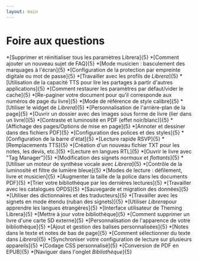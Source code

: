 ```yaml
---
layout: main
---
```


# Foire aux questions

*[Supprimer et réinitialiser tous les paramètres Librera]{5}
*[Comment ajouter un nouveau sujet de FAQ]{5}
*[Mode musicien : basculement des marquages à l'écran]{5}
*[Configuration de la protection par empreinte digitale ou mot de passe]{5}
*[Travailler avec les profils de _Librera_]{5}
*[Utilisation de la capacité TTS pour lire les partages à partir d'autres applications]{5}
*[Comment restaurer les paramètres par défaut/vider le cache]{5}
*[Re-paginer votre document pour qu'il corresponde aux numéros de page du livre]{5}
*[Mode de référence de style calibre]{5}
*[Utiliser le widget de _Librera_]{5}
*[Personnalisation de l'arrière-plan de la page]{5}
*[Ouvrir un dossier avec des images sous forme de livre (lier dans un livre)]{5}
*[Contraste et luminosité en PDF (effet noir/blanc)]{5}
*[Affichage des pages/Options de mise en page]{5}
*[Annoter et dessiner dans des fichiers PDF]{5}
*[Configuration des polices et des styles]{5}
*[Configuration de la barre d'état]{5}
*[Lecture rapide RSVP]{5}
*[Remplacements TTS]{5}
*[Création d'un nouveau fichier TXT pour les notes, les devis, etc.]{5}
*[Lecture en langues RTL]{5}
*[Ouvrir le livre avec &quot;Tag Manager&quot;]{5}
*[Modification des signets _normaux_ et _flottants_]{5}
*[Utiliser un moteur de synthèse vocale avec _Librera_]{5}
*[Contrôle de la luminosité et filtre de lumière bleue]{5}
*[Modes de lecture : défilement, livre et musicien]{5}
*[Augmenter la taille de la police dans les documents PDF]{5}
*[Trier votre bibliothèque par les dernières lectures]{5}
*[Travailler avec les catalogues OPDS]{5}
*[Sauvegarde et migration des données]{5}
*[Utiliser des dictionnaires et des traducteurs]{5}
*[Travailler avec les signets en mode étendu (ruban des signets)]{5}
*[Utiliser *Librera*pour apprendre les langues étrangères]{5}
*[Interface utilisateur de Theming Librera]{5}
*[Mettre à jour votre bibliothèque]{5}
*[Comment supprimer un livre d'une carte SD externe]{5}
*[Personnalisation de l'apparence de votre bibliothèque]{5}
*[Ajout et gestion des balises personnalisées]{5}
*[Notes dans le texte et notes de bas de page]{5}
*[Comment sélectionner du texte dans _Librera_]{5}
*[Synchroniser votre configuration de lecture sur plusieurs appareils]{5}
*[Codage CSS personnalisé]{5}
*[Conversion de PDF en EPUB]{5}
*[Naviguer dans l'onglet _Bibliothèque_]{5}
